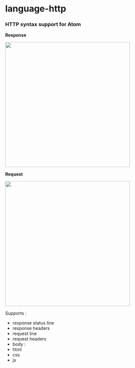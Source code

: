 # language-http

### HTTP syntax support for Atom

**Response**

<p>
  <img src="https://user-images.githubusercontent.com/11521496/41159699-1db4c014-6b36-11e8-83d4-d4e4b38a2414.png" width="400"/>
</p>

**Request**

<p>
  <img src="https://user-images.githubusercontent.com/11521496/41202683-97de641c-6cd5-11e8-9819-42820da32029.png" width="400"/>
</p>

Supports :

- response status line
- response headers
- request line
- request headers
- body :
 - html
 - css
 - js
